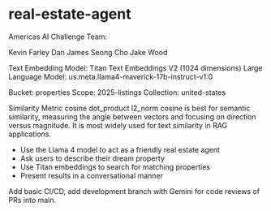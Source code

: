 # real-estate-agent

Americas AI Challenge Team:

Kevin Farley
Dan James
Seong Cho
Jake Wood

Text Embedding Model: Titan Text Embeddings V2 (1024 dimensions)
Large Language Model: us.meta.llama4-maverick-17b-instruct-v1:0 

Bucket: properties
Scope: 2025-listings 
Collection: united-states

Similarity Metric
cosine
dot_product
l2_norm
cosine is best for semantic similarity, measuring the angle between vectors and focusing on direction versus magnitude. It is most widely used for text similarity in RAG applications. 

- Use the Llama 4 model to act as a friendly real estate agent
- Ask users to describe their dream property
- Use Titan embeddings to search for matching properties
- Present results in a conversational manner

Add basic CI/CD, add development branch with Gemini for code reviews of PRs into main.
